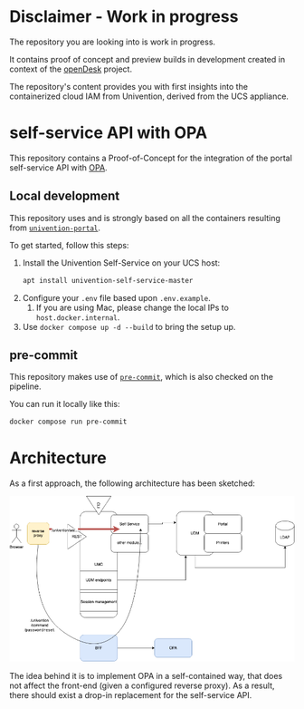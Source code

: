# Disclaimer - Work in progress

The repository you are looking into is work in progress.

It contains proof of concept and preview builds in development created in context of the [openDesk](https://gitlab.opencode.de/bmi/souveraener_arbeitsplatz/info) project.

The repository's content provides you with first insights into the containerized cloud IAM from Univention, derived from the UCS appliance.

# self-service API with OPA

This repository contains a Proof-of-Concept for the integration of the portal
self-service API with [OPA](https://www.openpolicyagent.org/).

## Local development

This repository uses and is strongly based on all the containers resulting
from [`univention-portal`](https://git.knut.univention.de/univention/components/univention-portal).

To get started, follow this steps:
1. Install the Univention Self-Service on your UCS host:
   ```sh
   apt install univention-self-service-master
   ```
2. Configure your `.env` file based upon `.env.example`.
    1. If you are using Mac, please change the local IPs to `host.docker.internal`.
3. Use `docker compose up -d --build` to bring the setup up.

## pre-commit

This repository makes use of [`pre-commit`](https://pre-commit.com/),
which is also checked on the pipeline.

You can run it locally like this:
```sh
docker compose run pre-commit
```

# Architecture

As a first approach, the following architecture has been sketched:

![architecture](docs/concept/images/architecture.png)

The idea behind it is to implement OPA in a self-contained way, that does not
affect the front-end (given a configured reverse proxy). As a result, there
should exist a drop-in replacement for the self-service API.
